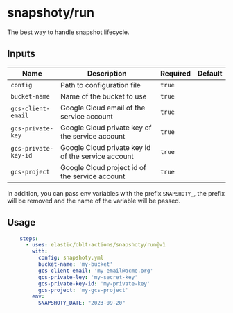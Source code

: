 # <!--name-->snapshoty/run<!--/name-->


<!--description-->
The best way to handle snapshot lifecycle.
<!--/description-->

## Inputs
<!--inputs-->
| Name                 | Description                                        | Required | Default |
|----------------------|----------------------------------------------------|----------|---------|
| `config`             | Path to configuration file                         | `true`   | ` `     |
| `bucket-name`        | Name of the bucket to use                          | `true`   | ` `     |
| `gcs-client-email`   | Google Cloud email of the service account          | `true`   | ` `     |
| `gcs-private-key`    | Google Cloud private key of the service account    | `true`   | ` `     |
| `gcs-private-key-id` | Google Cloud private key id of the service account | `true`   | ` `     |
| `gcs-project`        | Google Cloud project id of the service account     | `true`   | ` `     |
<!--/inputs-->

In addition, you can pass env variables with the prefix `SNAPSHOTY_`, the prefix will be removed and the name
of the variable will be passed.

## Usage

<!--usage action="elastic/oblt-actions/**" version="env:VERSION"-->
```yaml
    steps:
      - uses: elastic/oblt-actions/snapshoty/run@v1
        with:
          config: snapshoty.yml
          bucket-name: 'my-bucket'
          gcs-client-email: 'my-email@acme.org'
          gcs-private-ley: 'my-secret-key'
          gcs-private-key-id: 'my-private-key'
          gcs-project: 'my-gcs-project'
        env:
          SNAPSHOTY_DATE: "2023-09-20"
```

<!--/usage-->
